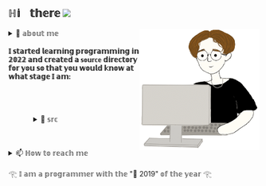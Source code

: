 ## ℍ𝕚ㅤ𝕥𝕙𝕖𝕣𝕖  <img style="width:30px" src="https://camo.githubusercontent.com/8653492b3ab0c46cc580ad293f0555880ecf8ac82f0a761f17af1335e85e4de6/68747470733a2f2f71706c7573706963747572652e6f73732d636e2d6265696a696e672e616c6979756e63732e636f6d2f364c6a6a51412f48692e676966" />
<img align='right' width='240px' src='https://raw.githubusercontent.com/ESCA7A/ESCA7A/main/lib/pasha_rabotkaet.gif'/>
<details><summary> 🌱 𝕒𝕓𝕠𝕦𝕥 𝕞𝕖 </summary>
  <blockquote>
    <img style="width:100px;" src="https://media.tenor.com/Oz17KlgG2GoAAAAi/peach-cat.gif" /> <p style='font-size:15px'>
       <h2> 𝕚 𝕝𝕚𝕜𝕖 𝕥𝕠 𝕕𝕖𝕧𝕖𝕝𝕠𝕡 🤓</h2><br>
    <img style="width:100px;" src="https://media.tenor.com/sgK8603Um58AAAAi/kitty-cat.gif" /> <p style='font-size:15px'>
      <h2> 𝕚 𝕕𝕣𝕖𝕒𝕞 𝕠𝕗 𝕓𝕖𝕔𝕠𝕞𝕚𝕟𝕘 𝕒 𝕔𝕠𝕠𝕝 𝕕𝕖𝕧𝕖𝕝𝕠𝕡𝕖𝕣 :D </h2><br>
    <img style="width:100px;" src="https://media.tenor.com/xDxd1bVH4ccAAAAC/peach-peach-cat.gif" /> <p style='font-size:15px'>
      <h2> 𝕤𝕠 𝕕𝕖𝕞𝕒𝕟𝕕𝕚𝕟𝕘 𝕠𝕗 𝕞𝕪𝕤𝕖𝕝𝕗 𝕥𝕙𝕒𝕥 𝕤𝕠𝕞𝕖𝕥𝕚𝕞𝕖𝕤 𝕀 𝕘𝕖𝕥 𝕦𝕡𝕤𝕖𝕥 🥹</h2><br>
    <img style="width:100px;" src="https://media.tenor.com/4UWwJUSEJFEAAAAi/bongo-cat.gif" /> <p style='font-size:15px'>
      <h2> 𝕧𝕖𝕣𝕪 𝕞𝕦𝕤𝕚𝕔𝕒𝕝 𝕒𝕟𝕕 𝕀 𝕨𝕣𝕚𝕥𝕖 𝕥𝕣𝕒𝕔𝕜𝕤 𝕚𝕟 𝔽𝕃 𝕤𝕥𝕦𝕕𝕚𝕠 𝟚𝟘 
        <a href="https://soundcloud.com/esca7a"><img style="width:5%" src="https://www.freepnglogos.com/uploads/soundcloud-logo-png/soundcloud-logo-soundcloud-icon-transparent-png-1.png"/></a>
        <a href="https://open.spotify.com/artist/6V7KXcEAqu7EcTPbJzEBuG"><img src="https://www.freepnglogos.com/uploads/spotify-logo-png/spotify-icon-marilyn-scott-0.png" width="5%" /></a>
      </h2><br>
    <img style="width:100px;" src="https://media.tenor.com/O5eWLxAnEVQAAAAC/bug-cat-capoo-fat.gif" /> <p style='font-size:15px'>
      <h2> 𝕧𝕚𝕕𝕖𝕠𝕞𝕒𝕜𝕖𝕣 𝕚𝕟 𝔸𝕕𝕠𝕓𝕖 𝕒𝕗𝕥𝕖𝕣 𝕖𝕗𝕗𝕖𝕔𝕥𝕤 </h2><br>
    <img style="width:100px;" src="https://media.tenor.com/z4B8aQE5CywAAAAj/blue-bugcat-capoo.gif" /> <p style='font-size:15px'>
      <h2> 𝕀 𝕡𝕝𝕒𝕪𝕖𝕕 𝕤𝕡𝕠𝕣𝕥𝕤 𝕦𝕟𝕥𝕚𝕝 𝕀 𝕨𝕒𝕤 𝟙𝟜, 𝕒𝕟𝕕 𝕥𝕙𝕖𝕟 𝕀 𝕨𝕒𝕤 𝕤𝕙𝕠𝕥 𝕚𝕟 𝕥𝕙𝕖 𝕜𝕟𝕖𝕖 🧙</h2><br>
  <blockquote>
</details>
     
#### 𝕀 𝕤𝕥𝕒𝕣𝕥𝕖𝕕 𝕝𝕖𝕒𝕣𝕟𝕚𝕟𝕘 𝕡𝕣𝕠𝕘𝕣𝕒𝕞𝕞𝕚𝕟𝕘 𝕚𝕟 𝟚𝟘𝟚𝟚 𝕒𝕟𝕕 𝕔𝕣𝕖𝕒𝕥𝕖𝕕 𝕒 `𝕤𝕠𝕦𝕣𝕔𝕖` 𝕕𝕚𝕣𝕖𝕔𝕥𝕠𝕣𝕪 𝕗𝕠𝕣 𝕪𝕠𝕦 𝕤𝕠 𝕥𝕙𝕒𝕥 𝕪𝕠𝕦 𝕨𝕠𝕦𝕝𝕕 𝕜𝕟𝕠𝕨 𝕒𝕥 𝕨𝕙𝕒𝕥 𝕤𝕥𝕒𝕘𝕖 𝕀 𝕒𝕞:

<div style="padding: 50px;">
  <details>
    <summary> 📁 𝕤𝕣𝕔 </summary>
    <blockquote>
      <details>
        <summary>ℙℍℙ</summary>
        <blockquote>
          <summary>. Применяю стандарты кодирования</summary>
          <summary>. Люблю чистый код</summary>
          <summary>. Могу читать и погружаться в чужую архитектуру</summary>
          <summary>. Стараюсь следовать дизайну low coupling - high coheasion</summary>
          <summary>. Работал с DDD (Domain-Driven Design), MVC, MVVC</summary>
        </blockquote>
      </details>
      <details>
        <summary>𝔻𝕠𝕔𝕜𝕖𝕣</summary>
        <blockquote>
          <summary>. Мне нравятся преимущества которые нам дает докер</summary>
          <summary>. Разбираюсь и могу писать докерфайлы (плюсом докер композы и конфигурации сервера)</summary>
        </blockquote>
      </details>
      <details>
        <summary>𝕃𝕒𝕣𝕒𝕧𝕖𝕝</summary>
        <blockquote>
          <summary>. Отличный фреймворк. Люблю его за простоту в сложных вещах и аккуратный код</summary>
        </blockquote>
      </details>
      <details>
        <summary>𝕊ℚ𝕃</summary>
        <blockquote>
          <summary>. мускул инфо</summary>
        </blockquote>
      </details>
      <details>
        <summary>𝕌ℕ𝕀𝕏</summary>
        <blockquote>
          <summary>. Работаю на линуксе (Manjaro)</summary>
          <summary>. Администрирование машины для меня не просто звук(боль, tty, черный экран, apt-get upgrade, старые зеркала)</summary>
          <summary>. Люблю писать bash скрипты для экономии процессов</summary>
        </blockquote>
      </details>
    </blockquote>
  </details>
</div>

<details>
  <summary> 📫 ℍ𝕠𝕨 𝕥𝕠 𝕣𝕖𝕒𝕔𝕙 𝕞𝕖 </summary>
  <blockquote>
    <a href="mailto:pasha.esca1a@gmail.com?subject='GITHUB MESSAGE'"><img style="width: 3%" src="https://www.freepnglogos.com/uploads/logo-gmail-png/logo-gmail-png-gmail-icon-download-png-and-vector-1.png"> 𝔾𝕄𝔸𝕀𝕃</a> <br></img>
    <a href="https://t.me/esca7a"><img style="width: 3%" src="https://www.freepnglogos.com/uploads/telegram-logo-png-0.png"> 𝕋𝕖𝕝𝕖𝕘𝕣𝕒𝕞</a> <br></img>
  </blockquote>
</details>  
       
𓂀 𝕀 𝕒𝕞 𝕒 𝕡𝕣𝕠𝕘𝕣𝕒𝕞𝕞𝕖𝕣 𝕨𝕚𝕥𝕙 𝕥𝕙𝕖 "📅 2019" 𝕠𝕗 𝕥𝕙𝕖 𝕪𝕖𝕒𝕣 𓂀
